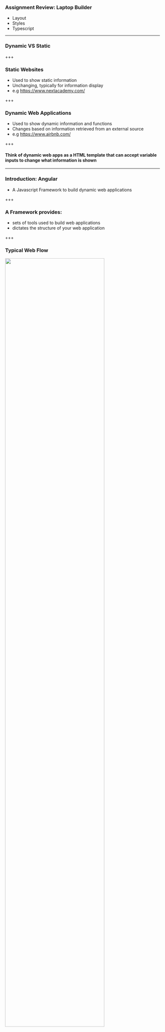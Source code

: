 ### Assignment Review: Laptop Builder
- Layout
- Styles
- Typescript

---

### Dynamic VS Static

+++

### Static Websites
- Used to show static information
- Unchanging, typically for information display
- e.g https://www.nextacademy.com/

+++

### Dynamic Web Applications
- Used to show dynamic information and functions
- Changes based on information retrieved from an external source
- e.g https://www.airbnb.com/

+++

#### Think of dynamic web apps as a HTML template that can accept variable inputs to change what information is shown

---

### Introduction: Angular
- A Javascript Framework to build dynamic web applications

+++

### A Framework provides:
- sets of tools used to build web applications
- dictates the structure of your web application

+++

### Typical Web Flow

<img src="https://kroki.io/mermaid/svg/eNpLL0osyFAIcbHmUgCCzBTDaKei_PLi1CKFnPzElOJYBV1dO6CwUbRHiK-PQmJeioJzcHAsVLERRNI42jElpVjBK1ghtSw1r0QhJ7O4JDUvtagYrD6tNC-5JDM_rziWCwANYiJA" style="width: 80%;" />

+++

### Angular Flow

![https://mermaidjs.github.io/mermaid-live-editor/#/edit/eyJjb2RlIjoiZ3JhcGggVEQ7XG4gICAgaWQxW0Jyb3dzZXIgbG9hZHNdIC0tPiBpZDJbQmFyZWJvbmVzIEhUTUwgYW5kIENTU11cbiAgICBpZDItLT4gaWQzW1VzZSBKUyB0byBkeW5hbWljYWxseSByZW5kZXIgbmV3IEhUTUwgZWxlbWVudHMgdXNpbmcgZGF0YV1cbiIsIm1lcm1haWQiOnsidGhlbWUiOiJkZWZhdWx0In19](https://kroki.io/mermaid/svg/eNotjDEOwjAQBPu8Yj-QglAiUQQKhKByqCwXB3cKkZwz8hlF-T2WwpajmR0zfd4YzocGdRPvfJ_TYpIRE7EFtO2x4s73lOWZVAyX4X4DKePkXPhn3abt_cMEV4eSwKvSPL0oxhVZlOulyrLVEmUWLYavTTqCqVBoftRRLLE=)

---

### Angular Setup
- Node
- npm
- typescript

+++

```
npm install -g @angular/cli

```

---
### Angular Commands
```cli
// Creates the folder and files for a new Angular app
ng new <app-name>

// The following commands must be run within the created app folder
// Starts the Angular Server on port 4200
ng serve
// Creates new folders/files based on a schematic eg: ng generate component ToDoList
ng generate <schematic> <filename>
// HELP
ng <command-name> --help
```

---

### Angular 101: Components

+++

### Components are
- isolated sections of HTML and CSS controlled by JS
- should only store required data and functions
- repeatable

+++

### Components are made of:
- a template (html & css)
- state( JS )

+++

### app.component.ts
```js
@Component({
  selector: 'app-root',
  templateUrl: './app.component.html',
  styleUrls: ['./app.component.scss']
})
export class AppComponent {
  title = 'test-app';
  name = 'default-name'

  onClick(name){
    this.name = name
  }
}
```

---

### Step 1 : Initialize
```
ng generate component NavBarItem
```

+++

This will generate a folder with 4 files
- nav-bar-item.component.ts
- nav-bar-item.component.html
- nav-bar-item.component.css
- nav-bar-item.component.spec.ts (ignore this)

+++

### Step 2 : Create State
```js
class ComponentName {
    stateKey = "State Value"
}
```

+++

### Step 3 : Load Component to view
- put the component element in the `app.component.html`
```html
<component-selector></component-selector>
```

+++

### Step 4 : Use State in template
- use interpolation to load values into template
```html
<div>{{stateKey}}</div>
```

---

### Exercise
- Create components for Resume page

![resume-site](./resume.jpg)

---

### Data Binding
- Kinda like writing javascript code in your attributes

---

### Data Source => View Target
```html
<img [src]="imgSrc ? imgSrc: imgPlaceholder">
<div [attr.aria-label]="help">Help</div>
<div [class.highlighted]='isHighlighted'></div>
<div [style.color]='hexColor'></div>
```

---

### View Target => Data Source
`component-name.component.html`
```html
<div (click)="onClick()"></div>
```

+++
`component-name.component.ts`
```js
class ComponentName {
    itemName = "Test"

    onClick(){
        this.itemName = "Hello World"
    }
}
```
+++

### Exercise 
- toggle Highlight nav bar item on click 
- toggle text and color on edit resume button (edit resume | save changes)
- trigger alert on click image
- highlight section on hover

---

### Structural Directives

+++

#### Repeating sections *ngFor
```html
<ul>
    <li *ngFor="let task of tasks">
        <p>{{task}}</p>
    </li>
</ul>
```

+++

### Exercise
- use ngFor to repeat repeated sections (i.e label and details)
- highlight different label and values on hover by index

+++

#### Conditional Rendering: *ngIf
```html
<div *ngIf="showText">
    <p>Hello World</p>
</div>
```

+++

### Exercise
- render different pages on clicking different tabs
- toggle rendering nav bar on clicking burger button
- add a button to hide sections of the resume

---
### Exercise: To Do List
- A web application that can:
  - Display list of to do lists
  - Select a to do list and hide selection list 
  - show message if there are no items in list
  - show list of to do items in each list
  - toggle to do item as completed
  - can deselect current list to show list selection

---

### Assignment
- Shopping Cart
